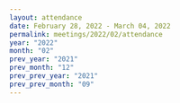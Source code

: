 ```yaml
---
layout: attendance
date: February 28, 2022 - March 04, 2022
permalink: meetings/2022/02/attendance
year: "2022"
month: "02"
prev_year: "2021"
prev_month: "12"
prev_prev_year: "2021"
prev_prev_month: "09"
---
```


